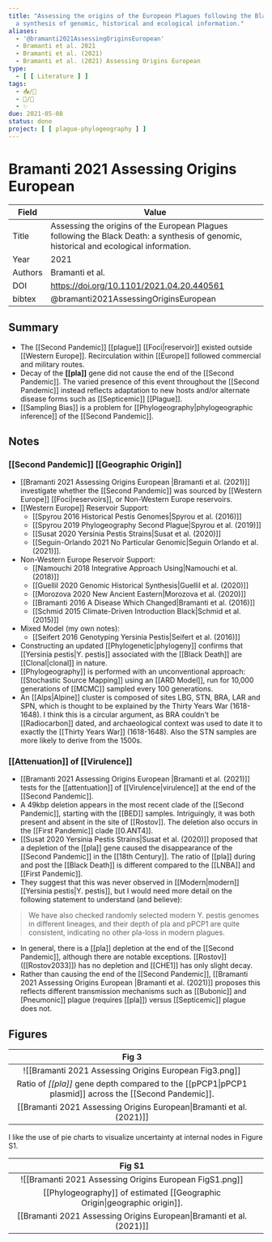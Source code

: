```yaml
---
title: "Assessing the origins of the European Plagues following the Black Death:
  a synthesis of genomic, historical and ecological information."
aliases:
  - '@bramanti2021AssessingOriginsEuropean'
  - Bramanti et al. 2021
  - Bramanti et al. (2021)
  - Bramanti et al. (2021) Assessing Origins European
type:
  - [ [ Literature ] ]
tags:
  - 📥/📰
  - 📝/🌿
  - ✨
due: 2021-05-08
status: done
project: [ [ plague-phylogeography ] ]
---
```


# Bramanti 2021 Assessing Origins European

| Field   | Value                                                                                                                                   |
| ------- | --------------------------------------------------------------------------------------------------------------------------------------- |
| Title   | Assessing the origins of the European Plagues following the Black Death: a synthesis of genomic, historical and ecological information. |
| Year    | 2021                                                                                                                                    | 
| Authors | Bramanti et al.                                                                                                                         |
| DOI     | <https://doi.org/10.1101/2021.04.20.440561>                                                                                             |
| bibtex  | @bramanti2021AssessingOriginsEuropean                                                                                                   |


## Summary

- The [[Second Pandemic]] [[plague]] [[Foci|reservoir]] existed outside [[Western Europe]]. Recirculation within [[Europe]] followed commercial and military routes.
- Decay of the **[[pla]]** gene did not cause the end of the [[Second Pandemic]]. The varied presence of this event throughout the [[Second Pandemic]] instead reflects adaptation to new hosts and/or alternate disease forms such as [[Septicemic]] [[Plague]].
- [[Sampling Bias]] is a problem for [[Phylogeography|phylogeographic inference]] of the [[Second Pandemic]].


## Notes

### [[Second Pandemic]] [[Geographic Origin]]
- [[Bramanti 2021 Assessing Origins European \|Bramanti et al. (2021)]] investigate whether the [[Second Pandemic]] was sourced by [[Western Europe]] [[Foci|reservoirs]], or Non-Western Europe reservoirs.
- [[Western Europe]] Reservoir Support: 
	- [[Spyrou 2016 Historical Pestis Genomes|Spyrou et al. (2016)]]
	- [[Spyrou 2019 Phylogeography Second Plague\|Spyrou et al. (2019)]] 
	- [[Susat 2020 Yersinia Pestis Strains\|Susat et al. (2020)]] 
	- [[Seguin-Orlando 2021 No Particular Genomic\|Seguin Orlando et al. (2021)]].
- Non-Western Europe Reservoir Support: 
	- [[Namouchi 2018 Integrative Approach Using\|Namouchi et al. (2018)]]
	- [[Guellil 2020 Genomic Historical Synthesis|Guellil et al. (2020)]]
	- [[Morozova 2020 New Ancient Eastern\|Morozova et al. (2020)]]
	- [[Bramanti 2016 A Disease Which Changed\|Bramanti et al. (2016)]]
	- [[Schmid 2015 Climate-Driven Introduction Black\|Schmid et al. (2015)]]
- Mixed Model (my own notes):
	- [[Seifert 2016 Genotyping Yersinia Pestis\|Seifert et al. (2016)]]
- Constructing an updated [[Phylogenetic\|phylogeny]] confirms that [[Yersinia pestis\|Y. pestis]] associated with the [[Black Death]] are [[Clonal\|clonal]] in nature.
- [[Phylogeography]] is performed with an unconventional approach: [[Stochastic Source Mapping]] using an [[ARD Model]], run for 10,000 generations of [[MCMC]] sampled every 100 generations.
- An [[Alps\|Alpine]] cluster is composed of sites LBG, STN, BRA, LAR and SPN, which is thought to be explained by the Thirty Years War (1618-1648). I think this is a circular argument, as BRA couldn't be [[Radiocarbon]] dated, and archaeological context was used to date it to exactly the [[Thirty Years War]] (1618-1648). Also the STN samples are more likely to derive from the 1500s.

### [[Attenuation]] of [[Virulence]]
- [[Bramanti 2021 Assessing Origins European \|Bramanti et al. (2021)]] tests for the [[attentuation]] of [[Virulence\|virulence]] at the end of the [[Second Pandemic]].
- A 49kbp deletion appears in the most recent clade of the [[Second Pandemic]], starting with the [[BED]] samples. Intriguingly, it was both present and absent in the site of [[Rostov]]. The deletion also occurs in the [[First Pandemic]] clade [[0.ANT4]].
- [[Susat 2020 Yersinia Pestis Strains\|Susat et al. (2020)]] proposed that a depletion of the [[pla]] gene caused the disappearance of the [[Second Pandemic]] in the [[18th Century]]. The ratio of [[pla]] during and post the [[Black Death]] is different compared to the [[LNBA]] and [[First Pandemic]].
- They suggest that this was never observed in [[Modern\|modern]] [[Yersinia pestis|Y. pestis]], but I would need more detail on the following statement to understand (and believe):
> We have also checked randomly selected modern Y. pestis genomes in different lineages, and their depth of pla and pPCP1 are quite consistent, indicating no other pla-loss in modern plagues. 
- In general, there is a [[pla]] depletion at the end of the [[Second Pandemic]], although there are notable exceptions. [[Rostov]] ([[Rostov2033]]) has no depletion and [[CHE1]] has only slight decay.
- Rather than causing the end of the [[Second Pandemic]], [[Bramanti 2021 Assessing Origins European \|Bramanti et al. (2021)]] proposes this reflects different transmission mechanisms such as [[Bubonic]] and [Pneumonic]] plague (requires [[pla]]) versus [[Septicemic]] plague does not.

## Figures

|          Fig 3          |     |
|:-----------------------:| --- |
|![[Bramanti 2021 Assessing Origins European Fig3.png]]  |     |
| Ratio of *[[pla]]* gene depth compared to the [[pPCP1\|pPCP1 plasmid]] across the [[Second Pandemic]].     |     |
[[Bramanti 2021 Assessing Origins European\|Bramanti et al. (2021)]] | 	|	

I like the use of pie charts to visualize uncertainty at internal nodes in Figure S1.

|          Fig S1          |     |
|:-----------------------:| --- |
|![[Bramanti 2021 Assessing Origins European FigS1.png]]  |     |
| [[Phylogeography]] of estimated [[Geographic Origin\|geographic origin]].      |     |
[[Bramanti 2021 Assessing Origins European\|Bramanti et al. (2021)]] | 	|	

